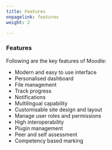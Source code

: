 ```yaml
---
title: Features
onpagelink: features
weight: 2

---
```


### **Features**

Following are the key features of Moodle:

- Modern and easy to use interface
- Personalised dashboard
- File management
- Track progress
- Notifications
- Multilingual capability
- Customisable site design and layout
- Manage user roles and permissions
- High interoperability
- Plugin management
- Peer and self assessment
- Competency based marking
 